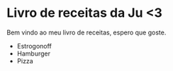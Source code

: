 # Livro de receitas da Ju <3

Bem vindo ao meu livro de receitas, espero que goste.

* Estrogonoff
* Hamburger
* Pizza